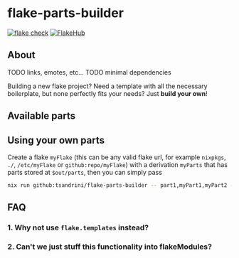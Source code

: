 # flake-parts-builder

[![flake check](https://github.com/tsandrini/practical-flakes-template/actions/workflows/check-on-merge.yml/badge.svg)](https://github.com/tsandrini/practical-flakes-template/actions/workflows/check-on-merge.yml)
[![FlakeHub](https://github.com/tsandrini/practical-flakes-template/actions/workflows/flakehub.yml/badge.svg)](https://github.com/tsandrini/practical-flakes-template/actions/workflows/flakehub.yml)

## About

TODO links, emotes, etc...
TODO minimal dependencies

Building a new flake project? Need a template with all the necessary
boilerplate, but none perfectly fits your needs? Just **build your own**!

## Available parts

## Using your own parts

Create a flake `myFlake` (this can be any valid flake url, for example
`nixpkgs`, `./`, `/etc/myFlake` or `github:repo/myFlake`) with a derivation
`myParts` that has parts stored at `$out/parts`, then you can simply pass

```bash
nix run github:tsandrini/flake-parts-builder -- part1,myPart1,myPart2 -I myFlake#myParts
```

## FAQ

### 1. Why not use `flake.templates` instead?

### 2. Can't we just stuff this functionality into flakeModules?
